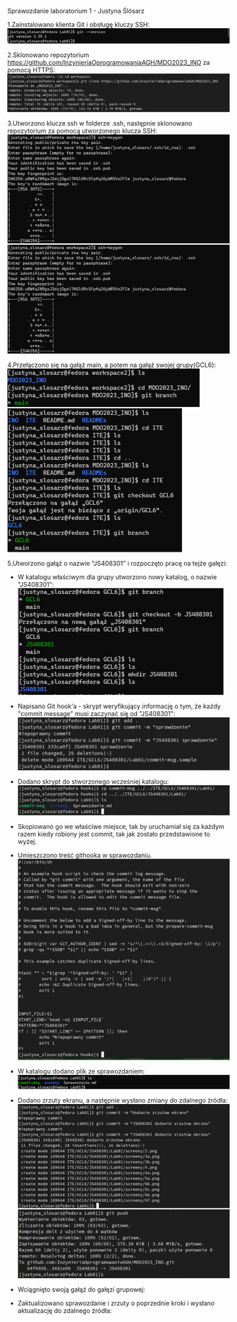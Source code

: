 Sprawozdanie laboratorium 1 - Justyna Ślósarz

1.Zainstalowano klienta Git i obsługę kluczy SSH:
![zdjecie](./screeny/1.png)

2.Sklonowano repozytorium https://github.com/InzynieriaOprogramowaniaAGH/MDO2023_INO za pomocą HTTPS:
![zdjecie](./screeny/2.png)

3.Utworzono klucze ssh w folderze .ssh, następnie sklonowano repozytorium za pomocą utworzonego klucza SSH:
![zdjecie](./screeny/3a.png)
![zdjecie](./screeny/3a.png)


4.Przełączono się na gałąź main, a potem na gałąź swojej grupy(GCL6):
![zdjecie](./screeny/4.png)
![zdjecie](./screeny/4a.png)


5.Utworzono gałąź o nazwie "JS408301" i rozpoczęto pracę na tejże gałęzi:
- W katalogu właściwym dla grupy utworzono nowy katalog, o nazwie "JS408301":
![zdjecie](./screeny/5a.png)

- Napisano Git hook'a - skrypt weryfikujący informację o tym, że każdy "commit message" musi zaczynać się od "JS408301":
![zdjecie](./screeny/6b.png)

- Dodano skrypt do stworzonego wcześniej katalogu:
![zdjecie](./screeny/6c.png)

- Skopiowano go we właściwe miejsce, tak by uruchamiał się za każdym razem kiedy robiony jest commit, tak jak zostało przedstawione to wyżej.
- Umieszczono treść githooka w sprawozdaniu.
![zdjecie](./screeny/6e.png)

- W katalogu dodano plik ze sprawozdaniem:
![zdjecie](./screeny/6f.png)

- Dodano zrzuty ekranu, a następnie wysłano zmiany do zdalnego źródła:
![zdjecie](./screeny/7a.png)
![zdjecie](./screeny/7b.png)

- Wciągnięto swoją gałąź do gałęzi grupowej:
- Zaktualizowano sprawozdanie i zrzuty o poprzednie kroki i wysłano aktualizację do zdalnego źródła:

